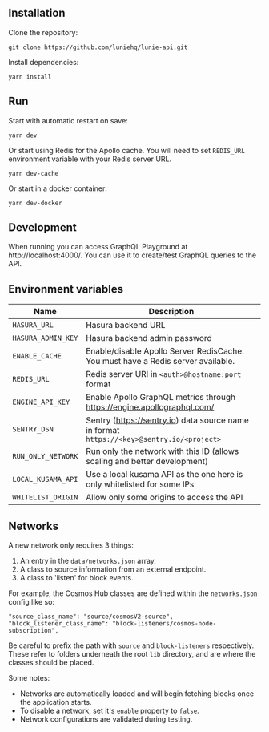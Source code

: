 ## Installation
Clone the repository:
 
```
git clone https://github.com/luniehq/lunie-api.git
```

Install dependencies:

```
yarn install
```

## Run

Start with automatic restart on save:

```
yarn dev
```

Or start using Redis for the Apollo cache. You will need to set `REDIS_URL` environment variable with your Redis server URL.

```
yarn dev-cache
```

Or start in a docker container:

```
yarn dev-docker
```

## Development

When running you can access GraphQL Playground at http://localhost:4000/. You can use it to create/test GraphQL queries to the API. 

## Environment variables

| Name | Description |
| ------------- | ------------- |
| `HASURA_URL` | Hasura backend URL |
| `HASURA_ADMIN_KEY` | Hasura backend admin password |
| `ENABLE_CACHE` | Enable/disable Apollo Server RedisCache. You must have a Redis server available. |
| `REDIS_URL` | Redis server URI in `<auth>@hostname:port` format |
| `ENGINE_API_KEY` | Enable Apollo GraphQL metrics through https://engine.apollographql.com/  |
| `SENTRY_DSN` | Sentry (https://sentry.io) data source name in format `https://<key>@sentry.io/<project>` |
| `RUN_ONLY_NETWORK` | Run only the network with this ID (allows scaling and better development) |
| `LOCAL_KUSAMA_API` | Use a local kusama API as the one here is only whitelisted for some IPs |
| `WHITELIST_ORIGIN` | Allow only some origins to access the API |

## Networks

A new network only requires 3 things:

 1. An entry in the `data/networks.json` array.
 2. A class to source information from an external endpoint.
 3. A class to 'listen' for block events.

For example, the Cosmos Hub classes are defined within the `networks.json` config like so:

 ```
"source_class_name": "source/cosmosV2-source",
"block_listener_class_name": "block-listeners/cosmos-node-subscription",
```

Be careful to prefix the path with `source` and `block-listeners` respectively.
These refer to folders underneath the root `lib` directory, and are where the
classes should be placed.

Some notes:

- Networks are automatically loaded and will begin fetching blocks once the application starts.
- To disable a network, set it's `enable` property to `false`.
- Network configurations are validated during testing.
